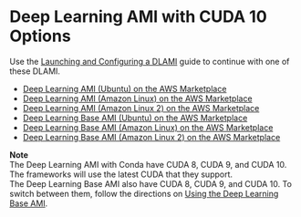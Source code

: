 # Deep Learning AMI with CUDA 10 Options<a name="cuda10"></a>

Use the [Launching and Configuring a DLAMI](launch-config.md) guide to continue with one of these DLAMI\.
+ [Deep Learning AMI \(Ubuntu\) on the AWS Marketplace](https://aws.amazon.com/marketplace/pp/B077GCH38C)
+ [Deep Learning AMI \(Amazon Linux\) on the AWS Marketplace](https://aws.amazon.com/marketplace/pp/B077GF11NF)
+ [Deep Learning AMI \(Amazon Linux 2\) on the AWS Marketplace](https://aws.amazon.com/marketplace/pp/B07NMRZ36T)
+ [Deep Learning Base AMI \(Ubuntu\) on the AWS Marketplace](https://aws.amazon.com/marketplace/pp/B077GCZ4GR)
+ [Deep Learning Base AMI \(Amazon Linux\) on the AWS Marketplace](https://aws.amazon.com/marketplace/pp/B077GFM7L7)
+ [Deep Learning Base AMI \(Amazon Linux 2\) on the AWS Marketplace](https://aws.amazon.com/marketplace/pp/B07NMRZ463)

**Note**  
The Deep Learning AMI with Conda have CUDA 8, CUDA 9, and CUDA 10\. The frameworks will use the latest CUDA that they support\.  
The Deep Learning Base AMI also have CUDA 8, CUDA 9, and CUDA 10\. To switch between them, follow the directions on [Using the Deep Learning Base AMI](tutorial-base.md)\.